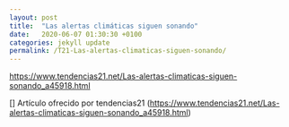 ```yaml
---
layout: post
title:  "Las alertas climáticas siguen sonando"
date:   2020-06-07 01:30:30 +0100
categories: jekyll update
permalink: /T21-Las-alertas-climaticas-siguen-sonando/
---
```


https://www.tendencias21.net/Las-alertas-climaticas-siguen-sonando_a45918.html

[] Artículo ofrecido por tendencias21 (https://www.tendencias21.net/Las-alertas-climaticas-siguen-sonando_a45918.html)
